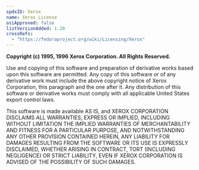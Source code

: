 ```yaml
---
spdxID: Xerox
name: Xerox License
osiApproved: false
listVersionAdded: 1.20
crossRefs: 
  - "https://fedoraproject.org/wiki/Licensing/Xerox"
---
```


**Copyright (c) 1995, 1996 Xerox Corporation. All Rights Reserved.**

Use and copying of this software and preparation of derivative works based upon this software are permitted. Any copy of this software or of any derivative work must include the above copyright notice of Xerox Corporation, this paragraph and the one after it. Any distribution of this software or derivative works must comply with all applicable United States export control laws.

This software is made available AS IS, and XEROX CORPORATION DISCLAIMS ALL WARRANTIES, EXPRESS OR IMPLIED, INCLUDING WITHOUT LIMITATION THE IMPLIED WARRANTIES OF MERCHANTABILITY AND FITNESS FOR A PARTICULAR PURPOSE, AND NOTWITHSTANDING ANY OTHER PROVISION CONTAINED HEREIN, ANY LIABILITY FOR DAMAGES RESULTING FROM THE SOFTWARE OR ITS USE IS EXPRESSLY DISCLAIMED, WHETHER ARISING IN CONTRACT, TORT (INCLUDING NEGLIGENCE) OR STRICT LIABILITY, EVEN IF XEROX CORPORATION IS ADVISED OF THE POSSIBILITY OF SUCH DAMAGES.
